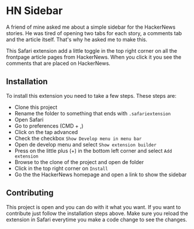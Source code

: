 # HN Sidebar
A friend of mine asked me about a simple sidebar for the HackerNews stories.
He was tired of opening two tabs for each story, a comments tab and the article itself.
That's why he asked me to make this.

This Safari extension add a little toggle in the top right corner on all the frontpage article pages from HackerNews.
When you click it you see the comments that are placed on HackerNews.

## Installation
To install this extension you need to take a few steps. These steps are:

 - Clone this project
 - Rename the folder to something that ends with `.safariextension`
 - Open Safari
 - Go to preferences (CMD + ,)
 - Click on the tap advanced
 - Check the checkbox `Show Develop menu in menu bar`
 - Open de develop menu and select `Show extension builder`
 - Press on the little plus (+) in the bottom left corner and select `Add extension`
 - Browse to the clone of the project and open de folder
 - Click in the top right corner on `Install`
 - Go the the HackerNews homepage and open a link to show the sidebar

## Contributing
This project is open and you can do with it what you want.
If you want to contribute just follow the installation steps above.
Make sure you reload the extension in Safari everytime you make a code change to see the changes.
